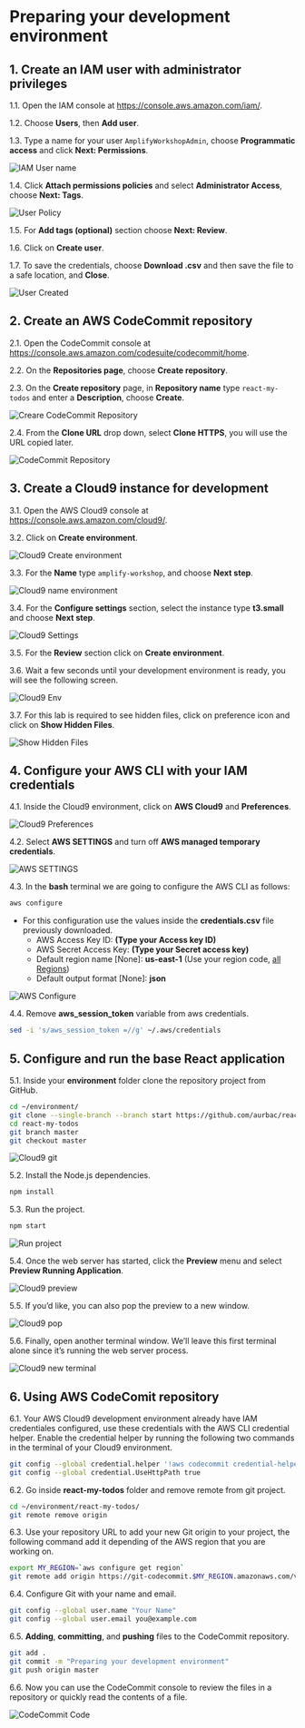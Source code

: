 # Preparing your development environment

## 1. Create an IAM user with administrator privileges

1.1\. Open the IAM console at https://console.aws.amazon.com/iam/.

1.2\. Choose **Users**, then **Add user**.

1.3\. Type a name for your user `AmplifyWorkshopAdmin`, choose **Programmatic access** and click **Next: Permissions**.

![IAM User name](images/iam-user-name.png)

1.4\. Click **Attach permissions policies** and select **Administrator Access**, choose **Next: Tags**.

![User Policy](images/iam-user-policy.png)

1.5\. For **Add tags (optional)** section choose **Next: Review**.

1.6\. Click on **Create user**.

1.7\. To save the credentials, choose **Download .csv** and then save the file to a safe location, and **Close**.

![User Created](images/iam-user-created.png)

## 2. Create an AWS CodeCommit repository

2.1\. Open the CodeCommit console at https://console.aws.amazon.com/codesuite/codecommit/home.

2.2\. On the **Repositories page**, choose **Create repository**.

2.3\. On the **Create repository** page, in **Repository name** type `react-my-todos` and enter a **Description**, choose **Create**.

![Creare CodeCommit Repository](images/codecommit-create.png)

2.4\. From the **Clone URL** drop down, select **Clone HTTPS**, you will use the URL copied later. 

![CodeCommit Repository](images/codecommit-repository.png)

## 3. Create a Cloud9 instance for development

3.1\. Open the AWS Cloud9 console at https://console.aws.amazon.com/cloud9/.

3.2\. Click on **Create environment**.

![Cloud9 Create environment](images/cloud9-create.png)

3.3\. For the **Name** type `amplify-workshop`, and choose **Next step**.

![Cloud9 name environment](images/cloud9-name.png)

3.4\. For the **Configure settings** section, select the instance type **t3.small** and choose **Next step**.

![Cloud9 Settings](images/cloud9-settings.png)

3.5\. For the **Review** section click on **Create environment**.

3.6\. Wait a few seconds until your development environment is ready, you will see the following screen.

![Cloud9 Env](images/cloud9-env.png)

3.7\. For this lab is required to see hidden files, click on preference icon and click on **Show Hidden Files**.

![Show Hidden Files](images/cloud9-show-hidden-files.png)

## 4. Configure your AWS CLI with your IAM credentials

4.1\. Inside the Cloud9 environment, click on **AWS Cloud9** and **Preferences**.

![Cloud9 Preferences](images/cloud9-preferences.png)

4.2\. Select **AWS SETTINGS** and turn off **AWS managed temporary credentials**.

![AWS SETTINGS](images/cloud9-aws-settings.png)

4.3\. In the **bash** terminal we are going to configure the AWS CLI as follows:

``` bash
aws configure
```

- For this configuration use the values inside the **credentials.csv** file previously downloaded.
    - AWS Access Key ID: **(Type your Access key ID)**
    - AWS Secret Access Key: **(Type your Secret access key)**
    - Default region name [None]: **us-east-1** (Use your region code, [all Regions](https://docs.aws.amazon.com/AWSEC2/latest/UserGuide/using-regions-availability-zones.html#concepts-available-regions))
    - Default output format [None]: **json**

![AWS Configure](images/cloud9-aws-configure.png)

4.4\. Remove **aws_session_token** variable from aws credentials.

``` bash
sed -i 's/aws_session_token =//g' ~/.aws/credentials
```

## 5. Configure and run the base React application

5.1\. Inside your **environment** folder clone the repository project from GitHub.

``` bash
cd ~/environment/
git clone --single-branch --branch start https://github.com/aurbac/react-my-todos.git
cd react-my-todos
git branch master
git checkout master
```

![Cloud9 git](images/cloud9-git.png)

5.2\. Install the Node.js dependencies.

``` bash
npm install
```

5.3\. Run the project.

``` bash
npm start
```

![Run project](images/cloud9-run-project.png)

5.4\. Once the web server has started, click the **Preview** menu and select **Preview Running Application**.

![Cloud9 preview](images/cloud9-preview.png)

5.5\. If you’d like, you can also pop the preview to a new window.

![Cloud9 pop](images/cloud9-pop.png)

5.6\. Finally, open another terminal window. We’ll leave this first terminal alone since it’s running the web server process.

![Cloud9 new terminal](images/cloud9-new-terminal.png)

## 6. Using AWS CodeComit repository

6.1\. Your AWS Cloud9 development environment already have IAM credentiales configured, use these credentials with the AWS CLI credential helper. Enable the credential helper by running the following two commands in the terminal of your Cloud9 environment.

``` bash
git config --global credential.helper '!aws codecommit credential-helper $@'
git config --global credential.UseHttpPath true
```

6.2\. Go inside **react-my-todos** folder and remove remote from git project.

``` bash
cd ~/environment/react-my-todos/
git remote remove origin
```

6.3\. Use your repository URL to add your new Git origin to your project, the following command add it depending of the AWS region that you are working on.

``` bash
export MY_REGION=`aws configure get region`
git remote add origin https://git-codecommit.$MY_REGION.amazonaws.com/v1/repos/react-my-todos
```

6.4\. Configure Git with your name and email.

``` bash
git config --global user.name "Your Name"
git config --global user.email you@example.com
```

6.5\. **Adding**, **committing**, and **pushing** files to the CodeCommit repository.

``` bash
git add .
git commit -m "Preparing your development environment"
git push origin master
```

6.6\. Now you can use the CodeCommit console to review the files in a repository or quickly read the contents of a file.

![CodeCommit Code](images/codecommit-code.png)